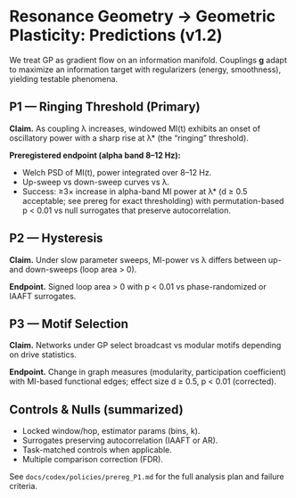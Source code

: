 # Resonance Geometry → Geometric Plasticity: Predictions (v1.2)

We treat GP as gradient flow on an information manifold. Couplings **g** adapt to maximize an information target with regularizers (energy, smoothness), yielding testable phenomena.

## P1 — Ringing Threshold (Primary)
**Claim.** As coupling λ increases, windowed MI(t) exhibits an onset of oscillatory power with a sharp rise at λ* (the “ringing” threshold).

**Preregistered endpoint (alpha band 8–12 Hz):**
- Welch PSD of MI(t), power integrated over 8–12 Hz.
- Up-sweep vs down-sweep curves vs λ.
- Success: ≥3× increase in alpha-band MI power at λ* (d ≥ 0.5 acceptable; see prereg for exact thresholding) with permutation-based p < 0.01 vs null surrogates that preserve autocorrelation.

## P2 — Hysteresis
**Claim.** Under slow parameter sweeps, MI-power vs λ differs between up- and down-sweeps (loop area > 0).

**Endpoint.** Signed loop area > 0 with p < 0.01 vs phase-randomized or IAAFT surrogates.

## P3 — Motif Selection
**Claim.** Networks under GP select broadcast vs modular motifs depending on drive statistics.

**Endpoint.** Change in graph measures (modularity, participation coefficient) with MI-based functional edges; effect size d ≥ 0.5, p < 0.01 (corrected).

## Controls & Nulls (summarized)
- Locked window/hop, estimator params (bins, k).
- Surrogates preserving autocorrelation (IAAFT or AR).
- Task-matched controls when applicable.
- Multiple comparison correction (FDR).

See `docs/codex/policies/prereg_P1.md` for the full analysis plan and failure criteria.
